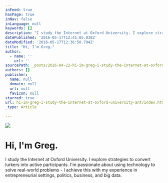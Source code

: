 ```yaml
---
inFeed: true
hasPage: true
inNav: false
inLanguage: null
keywords: []
description: "I study the Internet at Oxford University. I explore strategies to convert lurkers into active participants. I'm passionate about using technology to solve real-world problems - I achieve this with my experience in entrepreneurial settings, politics, business, and big data."
datePublished: '2016-05-17T12:41:05.038Z'
dateModified: '2016-05-17T12:36:50.794Z'
title: "Hi, I'm Greg."
author:
  - name: ''
    url: ''
sourcePath: _posts/2016-04-22-hi-im-greg-i-study-the-internet-at-oxford-university-ant.md
authors: []
publisher:
  name: null
  domain: null
  url: null
  favicon: null
starred: true
url: hi-im-greg-i-study-the-internet-at-oxford-university-ant/index.html
_type: Article

---
```

![](https://the-grid-user-content.s3-us-west-2.amazonaws.com/2618342e-d67f-450d-8cda-3430ba7baf02.jpg)

# Hi, I'm Greg.

I study the Internet at Oxford University. I explore strategies to convert lurkers into active participants. I'm passionate about using technology to solve real-world problems - I achieve this with my experience in entrepreneurial settings, politics, business, and big data.